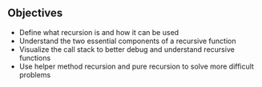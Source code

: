 ## Objectives

- Define what recursion is and how it can be used
- Understand the two essential components of a recursive function
- Visualize the call stack to better debug and understand recursive functions
- Use helper method recursion and pure recursion to solve more difficult problems
